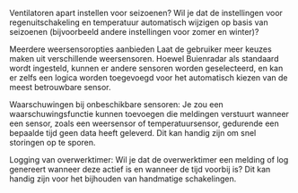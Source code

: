 Ventilatoren apart instellen voor seizoenen?
Wil je dat de instellingen voor regenuitschakeling en temperatuur automatisch wijzigen op basis van seizoenen (bijvoorbeeld andere instellingen voor zomer en winter)?

Meerdere weersensoropties aanbieden
Laat de gebruiker meer keuzes maken uit verschillende weersensoren. Hoewel Buienradar als standaard wordt ingesteld, kunnen er andere sensoren worden geselecteerd, en kan er zelfs een logica worden toegevoegd voor het automatisch kiezen van de meest betrouwbare sensor.

Waarschuwingen bij onbeschikbare sensoren:
Je zou een waarschuwingsfunctie kunnen toevoegen die meldingen verstuurt wanneer een sensor, zoals een weersensor of temperatuursensor, gedurende een bepaalde tijd geen data heeft geleverd. Dit kan handig zijn om snel storingen op te sporen.

Logging van overwerktimer:
Wil je dat de overwerktimer een melding of log genereert wanneer deze actief is en wanneer de tijd voorbij is? Dit kan handig zijn voor het bijhouden van handmatige schakelingen.

